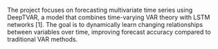 The project focuses on forecasting multivariate time series using DeepTVAR, a model that combines time-varying VAR theory with LSTM networks [1]. The goal is to dynamically learn changing relationships between variables over time, improving forecast accuracy compared to traditional VAR methods.
